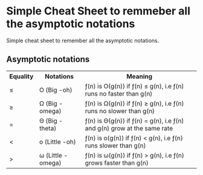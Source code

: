 # Simple Cheat Sheet to remmeber all the asymptotic notations
Simple cheat sheet to remember all the asymptotic notations.

## Asymptotic notations
<table class="tg">
  <tr>
    <th class="tg-yw4l"><b>Equality</b></th>
    <th class="tg-yw4l"><b>Notations</b></th>
    <th class="tg-yw4l"><b>Meaning</b></th>
  </tr>
  <tr>
    <td class="tg-yw4l">&le;</td>
    <td class="tg-yw4l">&Omicron; (Big -oh)</td>
    <td class="tg-yw4l">&fnof;(n) is &Omicron;(g(n)) if &fnof;(n) &le; g(n), i.e &fnof;(n) runs no faster than g(n)</td>
  </tr>
  <tr>
    <td class="tg-yw4l">&ge;</td>
    <td class="tg-yw4l">&Omega; (Big -omega)</td>
    <td class="tg-yw4l">&fnof;(n) is &Omega;(g(n)) if &fnof;(n) &ge; g(n), i.e &fnof;(n) runs no slower than g(n)</td>
  </tr>
  <tr>
    <td class="tg-yw4l">&equals;</td>
    <td class="tg-yw4l">&Theta; (Big -theta)</td>
    <td class="tg-yw4l">&fnof;(n) is &Theta;(g(n)) if &fnof;(n) &equals; g(n), i.e &fnof;(n) and g(n) grow at the same rate</td>
  </tr>
  <tr>
    <td class="tg-yw4l">&lt;</td>
    <td class="tg-yw4l">&omicron; (Little -oh)</td>
    <td class="tg-yw4l">&fnof;(n) is &omicron;(g(n)) if &fnof;(n) &lt; g(n), i.e &fnof;(n) runs slower than g(n)</td>
  </tr>
  <tr>
    <td class="tg-yw4l">&gt;</td>
    <td class="tg-yw4l">&omega; (Little -omega)</td>
    <td class="tg-yw4l">&fnof;(n) is &omega;(g(n)) if &fnof;(n) &gt; g(n), i.e &fnof;(n) grows faster than g(n)</td>
  </tr>
</table>






